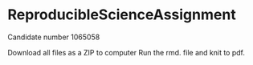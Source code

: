 # ReproducibleScienceAssignment
Candidate number 1065058

Download all files as a ZIP to computer
Run the rmd. file and knit to pdf. 
